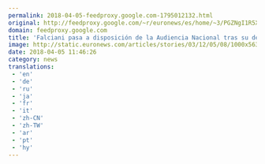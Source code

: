 ```yaml
---
permalink: 2018-04-05-feedproxy.google.com-1795012132.html
original: http://feedproxy.google.com/~r/euronews/es/home/~3/PGZNgI1R5X4/falciani-pasa-a-disposicion-de-la-audiencia-nacional-tras-su-detencion-en-madrid
domain: feedproxy.google.com
title: 'Falciani pasa a disposición de la Audiencia Nacional tras su detención en Madrid'
image: http://static.euronews.com/articles/stories/03/12/05/08/1000x563_cmsv2_fd7b0e5e-34cd-590a-84fd-6f92415d0a26-3120508.jpg
date: 2018-04-05 11:46:26
category: news
translations: 
 - 'en'
 - 'de'
 - 'ru'
 - 'ja'
 - 'fr'
 - 'it'
 - 'zh-CN'
 - 'zh-TW'
 - 'ar'
 - 'pt'
 - 'hy'
---
```


